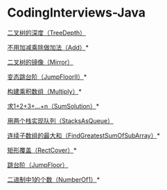 # CodingInterviews-Java

[二叉树的深度（TreeDepth）](https://www.nowcoder.com/practice/435fb86331474282a3499955f0a41e8b)

[不用加减乘除做加法（Add）](https://www.nowcoder.com/practice/59ac416b4b944300b617d4f7f111b215)*

[二叉树的镜像（Mirror）](https://www.nowcoder.com/practice/564f4c26aa584921bc75623e48ca3011)

[变态跳台阶（JumpFloorII）](https://www.nowcoder.com/practice/22243d016f6b47f2a6928b4313c85387)*

[构建乘积数组（Multiply）](https://www.nowcoder.com/practice/94a4d381a68b47b7a8bed86f2975db46)*

[求1+2+3+...+n（SumSolution）](https://www.nowcoder.com/practice/7a0da8fc483247ff8800059e12d7caf1)*

[用两个栈实现队列（StacksAsQueue）](https://www.nowcoder.com/practice/54275ddae22f475981afa2244dd448c6)

[连续子数组的最大和（FindGreatestSumOfSubArray）](https://www.nowcoder.com/practice/459bd355da1549fa8a49e350bf3df484)*

[矩形覆盖（RectCover）](https://www.nowcoder.com/practice/72a5a919508a4251859fb2cfb987a0e6)*

[跳台阶（JumpFloor）](https://www.nowcoder.com/practice/8c82a5b80378478f9484d87d1c5f12a4)

[二进制中1的个数（NumberOf1）](https://www.nowcoder.com/practice/8ee967e43c2c4ec193b040ea7fbb10b8)*
